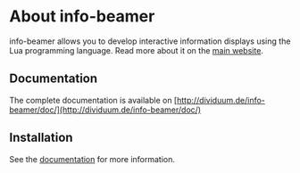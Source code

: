 About info-beamer
=================

info-beamer allows you to develop interactive information displays using
the Lua programming language. Read more about it on the [main website](http://dividuum.de/info-beamer/).

Documentation
-------------

The complete documentation is available on [http://dividuum.de/info-beamer/doc/](http://dividuum.de/info-beamer/doc/)

Installation
------------

See the [documentation](http://dividuum.de/info-beamer/doc/#installing-info-beamer) for more information.
